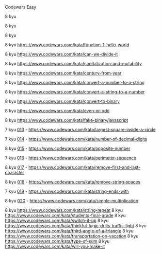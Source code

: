 Codewars Easy

8 kyu

8 kyu

8 kyu

8 kyu https://www.codewars.com/kata/function-1-hello-world

8 kyu https://www.codewars.com/kata/can-we-divide-it

8 kyu https://www.codewars.com/kata/capitalization-and-mutability

8 kyu https://www.codewars.com/kata/century-from-year

8 kyu https://www.codewars.com/kata/convert-a-number-to-a-string

8 kyu https://www.codewars.com/kata/convert-a-string-to-a-number

8 kyu https://www.codewars.com/kata/convert-to-binary

8 kyu https://www.codewars.com/kata/even-or-odd

8 kyu https://www.codewars.com/kata/fake-binary/javascript

7 kyu [013](7_kuy\013_largest-square-inside-a-circle.js) - https://www.codewars.com/kata/largest-square-inside-a-circle

7 kyu [014](7_kuy\014_number-of-decimal-digits.js) - https://www.codewars.com/kata/number-of-decimal-digits

8 kyu [015](8_kuy\015_opposite-number.js) - https://www.codewars.com/kata/opposite-number

7 kyu [016](7_kuy\016_perimeter-sequence.js) - https://www.codewars.com/kata/perimeter-sequence

8 kyu [017](8_kuy\017_remove-first-and-last-character) - https://www.codewars.com/kata/remove-first-and-last-character

8 kyu [018](8_kuy\018_remove-string-spaces.js) - https://www.codewars.com/kata/remove-string-spaces

7 kyu [019](7_kuy\019_string-ends-with.js) - https://www.codewars.com/kata/string-ends-with

8 kyu [020](8_kuy\020_simple-multiplication.js) - https://www.codewars.com/kata/simple-multiplication

8 kyu https://www.codewars.com/kata/string-repeat
8 kyu https://www.codewars.com/kata/students-final-grade
8 kyu https://www.codewars.com/kata/switch-it-up
8 kyu https://www.codewars.com/kata/thinkful-logic-drills-traffic-light
8 kyu https://www.codewars.com/kata/third-angle-of-a-triangle
8 kyu https://www.codewars.com/kata/transportation-on-vacation
8 kyu https://www.codewars.com/kata/type-of-sum
8 kyu https://www.codewars.com/kata/will-you-make-it
